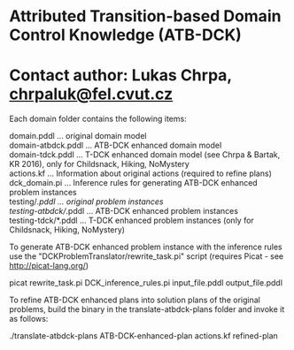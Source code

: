 # Attributed Transition-based Domain Control Knowledge (ATB-DCK)

# Contact author: Lukas Chrpa, chrpaluk@fel.cvut.cz

Each domain folder contains the following items:

domain.pddl            ... original domain model<br>
domain-atbdck.pddl     ... ATB-DCK enhanced domain model<br>
domain-tdck.pddl       ... T-DCK enhanced domain model (see Chrpa & Bartak, KR 2016), only for Childsnack, Hiking, NoMystery<br>
actions.kf             ... Information about original actions (required to refine plans)<br>
dck_domain.pi        ... Inference rules for generating ATB-DCK enhanced problem instances<br>
testing/*.pddl         ... original problem instances<br>
testing-atbdck/*.pddl  ... ATB-DCK enhanced problem instances<br>
testing-tdck/*.pddl    ... T-DCK enhanced problem instances (only for Childsnack, Hiking, NoMystery)


To generate ATB-DCK enhanced problem instance with the inference rules use the "DCKProblemTranslator/rewrite_task.pi" script (requires Picat - see http://picat-lang.org/) 

picat rewrite_task.pi DCK_inference_rules.pi input_file.pddl output_file.pddl

To refine ATB-DCK enhanced plans into solution plans of the original problems, build the binary in the translate-atbdck-plans folder and invoke it as follows:

./translate-atbdck-plans ATB-DCK-enhanced-plan actions.kf refined-plan  


